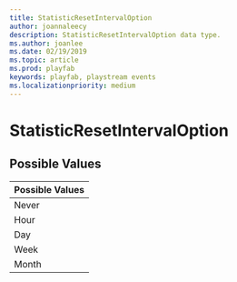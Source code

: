 ```yaml
---
title: StatisticResetIntervalOption
author: joannaleecy
description: StatisticResetIntervalOption data type.
ms.author: joanlee
ms.date: 02/19/2019
ms.topic: article
ms.prod: playfab
keywords: playfab, playstream events
ms.localizationpriority: medium
---
```


# StatisticResetIntervalOption

## Possible Values

|Possible Values|
| :--------------------|
|Never|
|Hour|
|Day|
|Week|
|Month|
